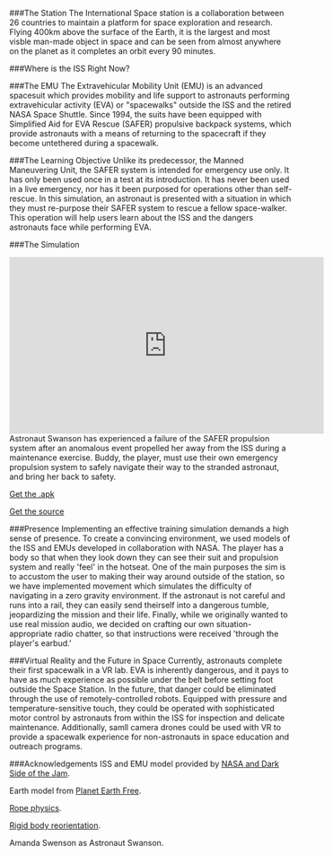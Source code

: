 ###The Station
The International Space station is a collaboration between 26 countries to maintain a platform for space exploration and research. Flying 400km above the surface of the Earth, it is the largest and most visble man-made object in space and can be seen from almost anywhere on the planet as it completes an orbit every 90 minutes.

###Where is the ISS Right Now?
<script type="text/javascript" src="http://www.satflare.com/export/xvsft.asp?k=1&q=25544&w=500&h=300&z=2"></script>

###The EMU
The Extravehicular Mobility Unit (EMU) is an advanced spacesuit which provides mobility and life support to astronauts performing extravehicular activity (EVA) or "spacewalks" outside the ISS and the retired NASA Space Shuttle. Since 1994, the suits have been equipped with Simplified Aid for EVA Rescue (SAFER) propulsive backpack systems, which provide astronauts with a means of returning to the spacecraft if they become untethered during a spacewalk. 

###The Learning Objective
Unlike its predecessor, the Manned Maneuvering Unit, the SAFER system is intended for emergency use only. It has only been used once in a test at its introduction. It has never been used in a live emergency, nor has it been purposed for operations other than self-rescue. In this simulation, an astronaut is presented with a situation in which they must re-purpose their SAFER system to rescue a fellow space-walker. This operation will help users learn about the ISS and the dangers astronauts face while performing EVA.

###The Simulation
<iframe width="560" height="315" src="https://www.youtube.com/embed/5LZCjK6y4_4" frameborder="0" allowfullscreen></iframe>
Astronaut Swanson has experienced a failure of the SAFER propulsion system after an anomalous event propelled her away from the ISS during a maintenance exercise. Buddy, the player, must use their own emergency propulsion system to safely navigate their way to the stranded astronaut, and bring her back to safety.

[Get the .apk](https://www.dropbox.com/s/b3reegyhqx0imdl/ISS.apk?dl=0)

[Get the source](https://www.dropbox.com/s/dl6kkb6ieen1rvw/ISS.7z?dl=0)

###Presence
Implementing an effective training simulation demands a high sense of presence. To create a convincing environment, we used models of the ISS and EMUs developed in collaboration with NASA. The player has a body so that when they look down they can see their suit and propulsion system and really 'feel' in the hotseat. One of the main purposes the sim is to accustom the user to making their way around outside of the station, so we have implemented movement which simulates the difficulty of navigating in a zero gravity environment. If the astronaut is not careful and runs into a rail, they can easily send theirself into a dangerous tumble, jeopardizing the mission and their life. Finally, while we originally wanted to use real mission audio, we decided on crafting our own situation-appropriate radio chatter, so that instructions were received 'through the player's earbud.'

###Virtual Reality and the Future in Space
Currently, astronauts complete their first spacewalk in a VR lab. EVA is inherently dangerous, and it pays to have as much experience as possible under the belt before setting foot outside the Space Station. In the future, that danger could be eliminated through the use of remotely-controlled robots. Equipped with pressure and temperature-sensitive touch, they could be operated with sophisticated motor control by astronauts from within the ISS for inspection and delicate maintenance. Additionally, samll camera drones could be used with VR to provide a spacewalk experience for non-astronauts in space education and outreach programs.

###Acknowledgements
ISS and EMU model provided by [NASA and Dark Side of the Jam](https://www.assetstore.unity3d.com/en/#!/content/756).

Earth model from [Planet Earth Free](https://www.assetstore.unity3d.com/en/#!/content/23399).

[Rope physics](http://wiki.unity3d.com/index.php/3D_Physics_Based_Rope).

[Rigid body reorientation](http://answers.unity3d.com/questions/417920/how-to-make-a-rigidbody-rotate-towards-an-object-u.html).

Amanda Swenson as Astronaut Swanson.



